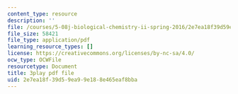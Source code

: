 ```yaml
---
content_type: resource
description: ''
file: /courses/5-08j-biological-chemistry-ii-spring-2016/2e7ea18f39d59ea99e188e465eaf8bba_OrCYxJz2Hlc.pdf
file_size: 58421
file_type: application/pdf
learning_resource_types: []
license: https://creativecommons.org/licenses/by-nc-sa/4.0/
ocw_type: OCWFile
resourcetype: Document
title: 3play pdf file
uid: 2e7ea18f-39d5-9ea9-9e18-8e465eaf8bba
---
```

